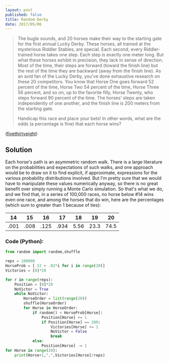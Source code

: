 ```yaml
---
layout: post
published: false
title: Random Derby
date: 2017/05/06
---
```


>The bugle sounds, and 20 horses make their way to the starting gate for the first annual Lucky Derby. These horses, all trained at the mysterious Riddler Stables, are special. Each second, every Riddler-trained horse takes one step. Each step is exactly one meter long. But what these horses exhibit in precision, they lack in sense of direction. Most of the time, their steps are forward (toward the finish line) but the rest of the time they are backward (away from the finish line). As an avid fan of the Lucky Derby, you’ve done exhaustive research on these 20 competitors. You know that Horse One goes forward 52 percent of the time, Horse Two 54 percent of the time, Horse Three 56 percent, and so on, up to the favorite filly, Horse Twenty, who steps forward 90 percent of the time. The horses’ steps are taken independently of one another, and the finish line is 200 meters from the starting gate.
>
>Handicap this race and place your bets! In other words, what are the odds (a percentage is fine) that each horse wins?

<!--more-->

([fivethirtyeight](https://fivethirtyeight.com/features/who-will-win-the-lucky-derby/))

## Solution

Each horse's path is an asymmetric random walk. There is a large literature on the probabilities and expectations of such walks, and one approach would be to draw on it to find explicit, if approximate, expressions for the various probability distributions involved. But I'm pretty sure that we would have to manipulate these values numerically anyway, so there is no great benefit over simply running a Monte Carlo simulation. So that's what we do, and we find that, in a series of 100,000 races, no horse below \#14 wins even one race, and among the horses that do win, here are the percentages (which sum to greater than 1 because of ties):

14 | 15 | 16 | 17 | 18 | 19 | 20 
---|----|----|----|----|----|---
.001|.008|.125|.934|5.56|23.3|74.5

### Code (Python):
```python
from random import random,shuffle

reps = 100000
HorseProb = [.52 + .02*i for i in range(20)]
Victories = [0]*20

for r in range(reps):
	Position = [0]*20
	NoVictor = True
	while NoVictor:
		HorseOrder = list(range(20))
		shuffle(HorseOrder)
		for Horse in HorseOrder:
			if random() < HorseProb[Horse]:
				Position[Horse] += 1
				if Position[Horse] == 200:
					Victories[Horse] += 1
					NoVictor = False
					break
			else:
				Position[Horse] -= 1
for Horse in range(20):
	print(Horse+1,",",Victories[Horse]/reps)

```

<br>
 
